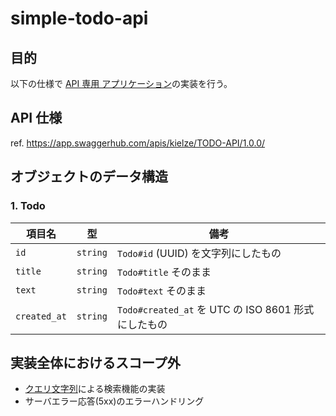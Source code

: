 # simple-todo-api

## 目的

以下の仕様で [API 専用 アプリケーション](https://railsguides.jp/api_app.html)の実装を行う。

## API 仕様

ref. https://app.swaggerhub.com/apis/kielze/TODO-API/1.0.0/

## オブジェクトのデータ構造

### 1. Todo

| 項目名       | 型       | 備考                                                |
| ------------ | -------- | --------------------------------------------------- |
| `id`         | `string` | `Todo#id` (UUID) を文字列にしたもの                 |
| `title`      | `string` | `Todo#title` そのまま                               |
| `text`       | `string` | `Todo#text` そのまま                                |
| `created_at` | `string` | `Todo#created_at` を UTC の ISO 8601 形式にしたもの |

## 実装全体におけるスコープ外

- [クエリ文字列](https://railsguides.jp/routing.html#%E3%82%AF%E3%82%A8%E3%83%AA%E6%96%87%E5%AD%97%E5%88%97)による検索機能の実装
- サーバエラー応答(5xx)のエラーハンドリング
